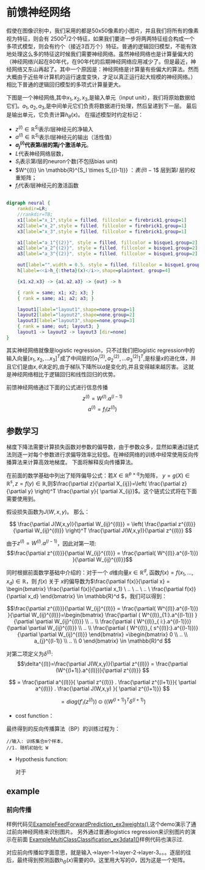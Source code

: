 # 前馈神经网络

假使在图像识别中，我们采用的都是50x50像素的小图片，并且我们将所有的像素视为特征，则会有 $2500^2 /2$个特征，如果我们要进一步将两两特征组合构成一个多项式模型，则会有约个（接近3百万个）特征。普通的逻辑回归模型，不能有效地处理这么多的特征这时候我们需要神经网络。虽然神经网络也是计算量偏大的（神经网络兴起在80年代，在90年代的后期神经网络应用减少了。但是最近，神经网络又东山再起了。其中一个原因是：神经网络是计算量有些偏大的算法。然而大概由于近些年计算机的运行速度变快，才足以真正运行起大规模的神经网络。）相比下普通的逻辑回归模型的多项式计算量更大。

下图是一个神经网络,其中$x_1,x_2,x_3,$是输入单元（input unit），我们将原始数据给它们。$a_1,a_2,a_3,$是中间单元它们负责将数据进行处理，然后呈递到下一层。 最后是输出单元，它负责计算$h_{\theta}(x)$。
在描述模型时约定标记：

- $z^{(l)} \in \mathbb{R}^{S_l}$表示$l$层神经元的净输入
- $a^{(l)} \in \mathbb{R}^{S_l}$表示$l$层神经元的输出（活性值）
- **$a_j^{(i)}$代表第$i$层的第$j$个激活单元**。
- $L$代表神经网络层数，
- $S_l$表示第$l$层的neuron个数(不包括bias unit)
- $W^{(l)} \in \mathbb{R}^{S_l \times S_{(l-1)}} $：表示$l − 1$ 层到第$l$ 层的权重矩阵；
- $f_{l}$代表$l$层神经元的激活函数
  
```dot

digraph neural {
    rankdir=LR;
    //rankdir=TB;
    x1[label="x_1",style = filled, fillcolor = firebrick1,group=1]
    x2[label="x_2",style = filled, fillcolor = firebrick1,group=1]
    x3[label="x_3",style = filled, fillcolor = firebrick1,group=1]

    a1[label="a_1^{(2)}", style = filled, fillcolor = bisque1,group=2]
    a2[label="a_2^{(2)}", style = filled, fillcolor = bisque1,group=2]
    a3[label="a_3^{(2)}", style = filled, fillcolor = bisque1,group=2]

    out[label="",width = 0.5, style = filled, fillcolor = bisque1,group=3]
    h[label=<<i>h_{\theta}(x)</i>>,shape=plaintext, group=4]

    {x1,x2,x3} -> {a1,a2,a3} -> {out} -> h

    { rank = same; x1; x2; x3; }
    { rank = same; a1; a2; a3; }

    layout1[label="layout1",shape=none,group=1]
    layout2[label="layout2",shape=none,group=2]
    layout3[label="layout3",shape=none,group=3]
    { rank = same; out; layout3; }
    layout1 -> layout2 -> layout3 [dir=none]
}
```

其实神经网络就像是logistic regression，只不过我们把logistic regression中的输入向量$[x_1,x_2,...x_3]^T$成了中间层的$[a_1^{(2)},a_2^{(2)},...a_3^{(2)}]^T$,是标量$x$的进化体，并且它们是由$x,\theta$决定的,由于梯队下降所以$a$是变化的,并且变得越来越厉害。 这就是神经网络相比于逻辑回归和线性回归的优势。

前馈神经网络通过下面的公式进行信息传播
$$z^{(l)}=W^{(l)}.a^{(l-1)}$$
$$a^{(l)}=f_{l} (z^{(l)})$$

## 参数学习

梯度下降法需要计算损失函数对参数的偏导数，由于参数众多，显然如果通过链式法则逐一对每个参数进行求偏导效率比较低。在神经网络的训练中经常使用反向传播算法来计算高效地梯度。 下面将解释反向传播算法。

在前面的数学基础中列出了矩阵偏导公式：若$X \in \mathbb{R}^{p \times q}$为矩阵， $y=g(X) \in \mathbb{R}^s, z=f(y) \in \mathbb{R}$,则$\frac{\partial z}{\partial X_{ij}}=\left( \frac{\partial z}{\partial y} \right)^T \frac{\partial y}{ \partial X_{ij}}$。这个链式公式将在下面需要使用到。

假设损失函数为$J(W,x,y)$。 那么：

$$ \frac{\partial J(W,x,y)}{\partial W_{ij}^{(l)}} = \left( \frac{\partial z^{(l)}}{\partial W_{ij}^{(l)}} \right)^T \frac{\partial J(W,x,y)}{\partial z^{(l)}} $$

由于$z^{(l)}=W^{(l)}.a^{(l-1)}$，因此对第一项:
$$\frac{\partial z^{(l)}}{\partial W_{ij}^{(l)}} = \frac{\partial( W^{(l)}.a^{(l-1)}) }{\partial W_{ij}^{(l)}}$$

同时根据前面数学基础中介绍的：对于一个 $d$维向量$x \in \mathbb{R}^d$, 函数$f(x)=f(x_1,...,x_d) \in \mathbb{R}$，则  $f(x)$ 关于 $x$的偏导数为$\frac{\partial f(x)}{\partial x} = \begin{bmatrix} \frac{\partial f(x)}{\partial x_1} \\ .. \\ .. \\ .. \\ \frac{\partial f(x)}{\partial x_d} \end{bmatrix} \in \mathbb{R}^d $，我们可以得到：

$$\frac{\partial z^{(l)}}{\partial W_{ij}^{(l)}} = \frac{\partial( W^{(l)}.a^{(l-1)}) }{\partial W_{ij}^{(l)}}=\begin{bmatrix} \frac{\partial ( W^{(l)}_{1:}.a^{(l-1)}) }{\partial \partial W_{ij}^{(l)}} \\ .. \\ \frac{\partial ( W^{(l)}_{ i:}.a^{(l-1)})}{\partial \partial W_{ij}^{(l)}} \\ .. \\ \frac{\partial ( W^{(l)}_{ s^{(l)}:}.a^{(l-1)})}{\partial \partial W_{ij}^{(l)}} \end{bmatrix} =\begin{bmatrix} 0 \\ .. \\ a_{j}^{(l-1)} \\ .. \\ 0 \end{bmatrix}  \in \mathbb{R}^d $$

对第二项定义为$\delta^{(l)}$:
$$\delta^{(l)}=\frac{\partial J(W,x,y)}{\partial z^{(l)}} = \frac{\partial (W^{(l+1)}.a^{(l)})}{\partial z^{(l)}} $$

$$ = \frac{\partial a^{(l)}}{ \partial z^{(l)}} . \frac{\partial z^{(l+1)}}{ \partial a^{(l)}}  .  \frac{\partial  J(W,x,y) }{ \partial z^{(l+1)}} $$

$$= diag({f}'_{l}(z^{(l)})) \odot ( (W^{(l+1)})^T \delta^{(l+1)} )$$
- cost function：

最终得到的反向传播算法（BP）的训练过程为：
```golang
//输入: 训练集合m个样本，
//1. 随机初始化 W

```

- Hypothesis function:

  对于

## example

### 前向传播

样例代码见[ExampleFeedForwardPrediction_ex3weights()](neuron\neuron_example_test.go),这个demo演示了通过前向神经网络来识别图片。
另外通过普通logistics regression来识别图片的演示在前面 [ExampleMultiClassClassification_ex3data1()](logicregression\logic_example_test.go)样例代码也演示过.

对应前向传播如字面意思，就是输入->layer-1->layer-2->layer-3。。。逐层的往后，最终得到预测函数$h_{\Theta}(x)$需要的$\Theta$。这里用大写的$\Theta$，因为这是一个矩阵。
